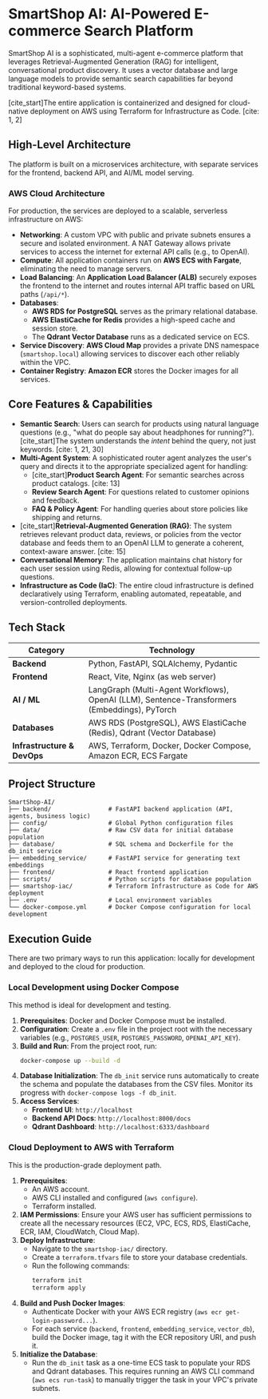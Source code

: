 # SmartShop AI: AI-Powered E-commerce Search Platform

SmartShop AI is a sophisticated, multi-agent e-commerce platform that leverages Retrieval-Augmented Generation (RAG) for intelligent, conversational product discovery. It uses a vector database and large language models to provide semantic search capabilities far beyond traditional keyword-based systems.

[cite\_start]The entire application is containerized and designed for cloud-native deployment on AWS using Terraform for Infrastructure as Code. [cite: 1, 2]

## High-Level Architecture

The platform is built on a microservices architecture, with separate services for the frontend, backend API, and AI/ML model serving.

### AWS Cloud Architecture

For production, the services are deployed to a scalable, serverless infrastructure on AWS:

  * **Networking**: A custom VPC with public and private subnets ensures a secure and isolated environment. A NAT Gateway allows private services to access the internet for external API calls (e.g., to OpenAI).
  * **Compute**: All application containers run on **AWS ECS with Fargate**, eliminating the need to manage servers.
  * **Load Balancing**: An **Application Load Balancer (ALB)** securely exposes the frontend to the internet and routes internal API traffic based on URL paths (`/api/*`).
  * **Databases**:
      * **AWS RDS for PostgreSQL** serves as the primary relational database.
      * **AWS ElastiCache for Redis** provides a high-speed cache and session store.
      * The **Qdrant Vector Database** runs as a dedicated service on ECS.
  * **Service Discovery**: **AWS Cloud Map** provides a private DNS namespace (`smartshop.local`) allowing services to discover each other reliably within the VPC.
  * **Container Registry**: **Amazon ECR** stores the Docker images for all services.

## Core Features & Capabilities

  * **Semantic Search**: Users can search for products using natural language questions (e.g., "what do people say about headphones for running?"). [cite\_start]The system understands the *intent* behind the query, not just keywords. [cite: 1, 21, 30]
  * **Multi-Agent System**: A sophisticated router agent analyzes the user's query and directs it to the appropriate specialized agent for handling:
      * [cite\_start]**Product Search Agent**: For semantic searches across product catalogs. [cite: 13]
      * **Review Search Agent**: For questions related to customer opinions and feedback.
      * **FAQ & Policy Agent**: For handling queries about store policies like shipping and returns.
  * [cite\_start]**Retrieval-Augmented Generation (RAG)**: The system retrieves relevant product data, reviews, or policies from the vector database and feeds them to an OpenAI LLM to generate a coherent, context-aware answer. [cite: 15]
  * **Conversational Memory**: The application maintains chat history for each user session using Redis, allowing for contextual follow-up questions.
  * **Infrastructure as Code (IaC)**: The entire cloud infrastructure is defined declaratively using Terraform, enabling automated, repeatable, and version-controlled deployments.

## Tech Stack

| Category | Technology |
| --- |--- |
| **Backend** | Python, FastAPI, SQLAlchemy, Pydantic |
| **Frontend**| React, Vite, Nginx (as web server) |
| **AI / ML**| LangGraph (Multi-Agent Workflows), OpenAI (LLM), Sentence-Transformers (Embeddings), PyTorch |
| **Databases** | AWS RDS (PostgreSQL), AWS ElastiCache (Redis), Qdrant (Vector Database) |
| **Infrastructure & DevOps**| AWS, Terraform, Docker, Docker Compose, Amazon ECR, ECS Fargate |

## Project Structure

```
SmartShop-AI/
├── backend/                # FastAPI backend application (API, agents, business logic)
├── config/                 # Global Python configuration files
├── data/                   # Raw CSV data for initial database population
├── database/               # SQL schema and Dockerfile for the db_init service
├── embedding_service/      # FastAPI service for generating text embeddings
├── frontend/               # React frontend application
├── scripts/                # Python scripts for database population
├── smartshop-iac/          # Terraform Infrastructure as Code for AWS deployment
├── .env                    # Local environment variables
└── docker-compose.yml      # Docker Compose configuration for local development
```

## Execution Guide

There are two primary ways to run this application: locally for development and deployed to the cloud for production.

### Local Development using Docker Compose

This method is ideal for development and testing.

1.  **Prerequisites**: Docker and Docker Compose must be installed.
2.  **Configuration**: Create a `.env` file in the project root with the necessary variables (e.g., `POSTGRES_USER`, `POSTGRES_PASSWORD`, `OPENAI_API_KEY`).
3.  **Build and Run**: From the project root, run:
    ```bash
    docker-compose up --build -d
    ```
4.  **Database Initialization**: The `db_init` service runs automatically to create the schema and populate the databases from the CSV files. Monitor its progress with `docker-compose logs -f db_init`.
5.  **Access Services**:
      * **Frontend UI**: `http://localhost`
      * **Backend API Docs**: `http://localhost:8000/docs`
      * **Qdrant Dashboard**: `http://localhost:6333/dashboard`

### Cloud Deployment to AWS with Terraform

This is the production-grade deployment path.

1.  **Prerequisites**:
      * An AWS account.
      * AWS CLI installed and configured (`aws configure`).
      * Terraform installed.
2.  **IAM Permissions**: Ensure your AWS user has sufficient permissions to create all the necessary resources (EC2, VPC, ECS, RDS, ElastiCache, ECR, IAM, CloudWatch, Cloud Map).
3.  **Deploy Infrastructure**:
      * Navigate to the `smartshop-iac/` directory.
      * Create a `terraform.tfvars` file to store your database credentials.
      * Run the following commands:
        ```bash
        terraform init
        terraform apply
        ```
4.  **Build and Push Docker Images**:
      * Authenticate Docker with your AWS ECR registry (`aws ecr get-login-password...`).
      * For each service (`backend`, `frontend`, `embedding_service`, `vector_db`), build the Docker image, tag it with the ECR repository URI, and push it.
5.  **Initialize the Database**:
      * Run the `db_init` task as a one-time ECS task to populate your RDS and Qdrant databases. This requires running an AWS CLI command (`aws ecs run-task`) to manually trigger the task in your VPC's private subnets.